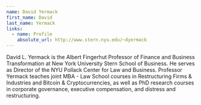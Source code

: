 ```yaml
---
name: David Yermack
first_name: David
last_name: Yermack
links:
  - name: Profile
    absolute_url: http://www.stern.nyu.edu/~dyermack
---
```


David L. Yermack is the Albert Fingerhut Professor of Finance and Business Transformation at New York University Stern School of Business. He serves as Director of the NYU Pollack Center for Law and Business. Professor Yermack teaches joint MBA - Law School courses in Restructuring Firms & Industries and Bitcoin & Cryptocurrencies, as well as PhD research courses in corporate governance, executive compensation, and distress and restructuring.